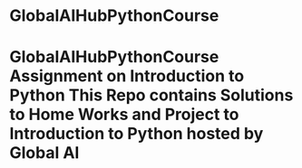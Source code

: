 # GlobalAIHubPythonCourse
# GlobalAIHubPythonCourse Assignment on Introduction to Python  This Repo contains Solutions to Home Works and Project to Introduction to Python hosted by Global AI

